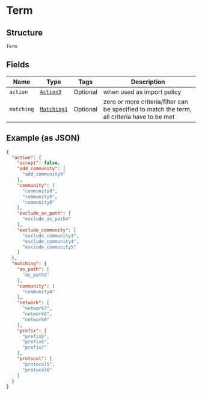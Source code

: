 
# Term

## Structure

`Term`

## Fields

| Name | Type | Tags | Description |
|  --- | --- | --- | --- |
| `action` | [`Action3`](../../doc/models/action-3.md) | Optional | when used as import policy |
| `matching` | [`Matching1`](../../doc/models/matching-1.md) | Optional | zero or more criteria/filter can be specified to match the term, all criteria have to be met |

## Example (as JSON)

```json
{
  "action": {
    "accept": false,
    "add_community": [
      "add_community9"
    ],
    "community": [
      "community8",
      "community9",
      "community0"
    ],
    "exclude_as_path": [
      "exclude_as_path4"
    ],
    "exclude_community": [
      "exclude_community3",
      "exclude_community4",
      "exclude_community5"
    ]
  },
  "matching": {
    "as_path": [
      "as_path2"
    ],
    "community": [
      "community4"
    ],
    "network": [
      "network7",
      "network8",
      "network9"
    ],
    "prefix": [
      "prefix5",
      "prefix6",
      "prefix7"
    ],
    "protocol": [
      "protocol5",
      "protocol6"
    ]
  }
}
```

